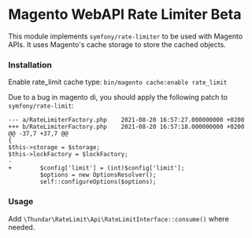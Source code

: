 # Magento WebAPI Rate Limiter Beta

This module implements `symfony/rate-limiter` to be used with Magento APIs.
It uses Magento's cache storage to store the cached objects.

### Installation
Enable rate_limit cache type:
`bin/magento cache:enable rate_limit`

Due to a bug in magento di, you should apply the following patch to
`symfony/rate-limit`:
```
--- a/RateLimiterFactory.php	2021-08-20 16:57:27.000000000 +0200
+++ b/RateLimiterFactory.php	2021-08-20 16:57:18.000000000 +0200
@@ -37,7 +37,7 @@
{
$this->storage = $storage;
$this->lockFactory = $lockFactory;
-
+        $config['limit'] = (int)$config['limit'];
         $options = new OptionsResolver();
         self::configureOptions($options);
```
### Usage
Add `\Thundar\RateLimit\Api\RateLimitInterface::consume()` where needed.
